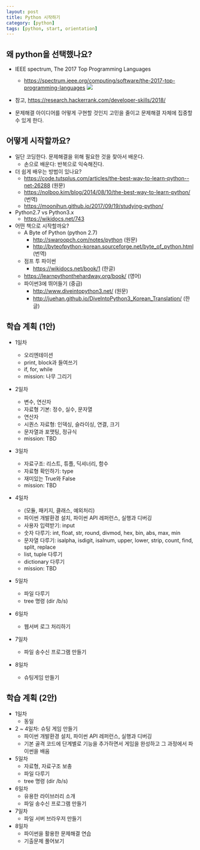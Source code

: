 ```yaml
---
layout: post
title: Python 시작하기
category: [python]
tags: [python, start, orientation]
---
```


## 왜 python을 선택했나요?

* IEEE spectrum, The 2017 Top Programming Languages
  - https://spectrum.ieee.org/computing/software/the-2017-top-programming-languages
  ![](https://spectrum.ieee.org/image/MjkyNzIzNQ.jpeg)

* 참고, https://research.hackerrank.com/developer-skills/2018/
* 문제해결 아이디어를 어떻게 구현할 것인지 고민을 줄이고 문제해결 자체에 집중할 수 있게 한다.

## 어떻게 시작할까요?

* 일단 코딩한다. 문제해결을 위해 필요한 것을 찾아서 배운다.
  - 손으로 배운다: 반복으로 익숙해진다.
* 더 쉽게 배우는 방법이 있나요?
  - https://code.tutsplus.com/articles/the-best-way-to-learn-python--net-26288 (원문)
  - https://nolboo.kim/blog/2014/08/10/the-best-way-to-learn-python/ (번역)
  - https://moonihun.github.io/2017/09/19/studying-python/
* Python2.7 vs Python3.x
  - https://wikidocs.net/743
* 어떤 책으로 시작할까요?
  - A Byte of Python (python 2.7)
    * http://swaroopch.com/notes/python (원문)
    * http://byteofpython-korean.sourceforge.net/byte_of_python.html (번역)
  - 점프 투 파이썬
    * https://wikidocs.net/book/1 (한글)
  - https://learnpythonthehardway.org/book/ (영어)
  - 파이썬3에 뛰어들기 (중급)
    * http://www.diveintopython3.net/ (원문)
    * http://juehan.github.io/DiveIntoPython3_Korean_Translation/ (한글)

## 학습 계획 (1안)

* 1일차
  - 오리엔테이션
  - print, block과 들여쓰기
  - if, for, while
  - mission: 나무 그리기
* 2일차
  - 변수, 연산자
  - 자료형 기본: 정수, 실수, 문자열
  - 연산자
  - 시퀀스 자료형: 인덱싱, 슬라이싱, 연결, 크기
  - 문자열과 포맷팅, 정규식
  - mission: TBD
* 3일차
  - 자료구조: 리스트, 튜플, 딕셔너리, 함수
  - 자료형 확인하기: type
  - 재미있는 True와 False
  - mission: TBD
* 4일차
  - (모듈, 패키지, 클래스, 예외처리)
  - 파이썬 개발환경 설치, 파이썬 API 레퍼런스, 실행과 디버깅
  - 사용자 입력받기: input
  - 숫자 다루기: int, float, str, round, divmod, hex, bin, abs, max, min
  - 문자열 다루기: isalpha, isdigit, isalnum, upper, lower, strip, count, find, split, replace
  - list, tuple 다루기
  - dictionary 다루기
  - mission: TBD

* 5일차
  - 파일 다루기
  - tree 명령 (dir /b/s)
* 6일차
  - 웹서버 로그 처리하기
* 7일차
  - 파일 송수신 프로그램 만들기
* 8일차
  - 슈팅게임 만들기

## 학습 계획 (2안)

* 1일차
  - 동일
* 2 ~ 4일차: 슈팅 게임 만들기
  - 파이썬 개발환경 설치, 파이썬 API 레퍼런스, 실행과 디버깅
  - 기본 골격 코드에 단계별로 기능을 추가하면서 게임을 완성하고 그 과정에서 파이썬을 배움
* 5일차
  - 자료형, 자료구조 보충
  - 파일 다루기
  - tree 명령 (dir /b/s)
* 6일차
  - 유용한 라이브러리 소개
  - 파일 송수신 프로그램 만들기
* 7일차
  - 파일 서버 브라우저 만들기
* 8일차
  - 파이썬을 활용한 문제해결 연습
  - 기출문제 풀어보기

